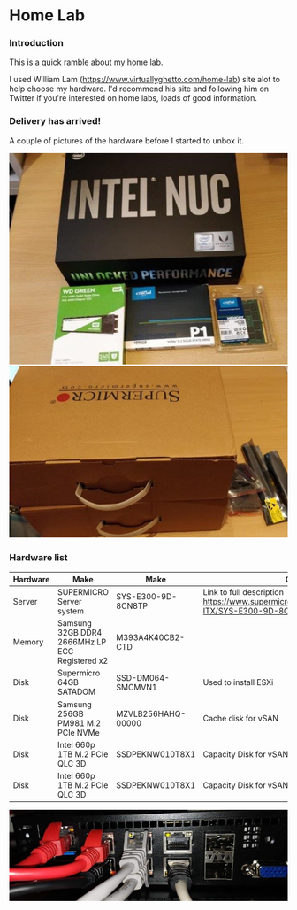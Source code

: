 # Home Lab

### Introduction
This is a quick ramble about my home lab.


I used William Lam (https://www.virtuallyghetto.com/home-lab) site alot to help choose my hardware. I'd recommend his site and following him on Twitter if you're interested on home labs, loads of good information.

### Delivery has arrived!
A couple of pictures of the hardware before I started to unbox it.

![nuc](pics/nuc.jpg?raw=true "nuc")
![supermirco](pics/supermicro_boxed.jpg?raw=true "supermirco")

### Hardware list

| Hardware | Make | Make | Comments |
| -------- | -------- | -------- | -------- |
|  Server | SUPERMICRO Server system | SYS-E300-9D-8CN8TP | Link to full description https://www.supermicro.com/en/products/system/Mini-ITX/SYS-E300-9D-8CN8TP.cfm |
| Memory | Samsung 32GB DDR4 2666MHz LP ECC Registered x2 | M393A4K40CB2-CTD |
| Disk | Supermicro 64GB SATADOM | SSD-DM064-SMCMVN1 | Used to install ESXi |
| Disk | Samsung 256GB PM981 M.2 PCIe NVMe | MZVLB256HAHQ-00000 | Cache disk for vSAN |
| Disk | Intel 660p 1TB M.2 PCIe QLC 3D | SSDPEKNW010T8X1 | Capacity Disk for vSAN |
| Disk | Intel 660p 1TB M.2 PCIe QLC 3D | SSDPEKNW010T8X1 | Capacity Disk for vSAN |




![cables](pics/cables_esxi.jpg?raw=true "cables")


